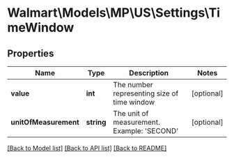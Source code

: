 # Walmart\Models\MP\US\Settings\TimeWindow

## Properties

Name | Type | Description | Notes
------------ | ------------- | ------------- | -------------
**value** | **int** | The number representing size of time window | [optional]
**unitOfMeasurement** | **string** | The unit of measurement. Example: 'SECOND' | [optional]


[[Back to Model list]](./) [[Back to API list]](../../../../../README.md#supported-apis) [[Back to README]](../../../../../README.md)

